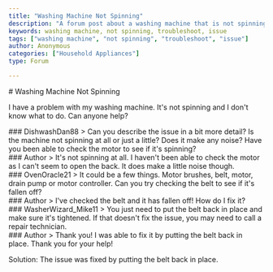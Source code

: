 ```yaml
---
title: "Washing Machine Not Spinning"
description: "A forum post about a washing machine that is not spinning and how to troubleshoot the issue."
keywords: washing machine, not spinning, troubleshoot, issue
tags: ["washing machine", "not spinning", "troubleshoot", "issue"]
author: Anonymous
categories: ["Household Appliances"]
type: Forum

---
```


<div class="initial-post">
    # Washing Machine Not Spinning
    <p>I have a problem with my washing machine. It's not spinning and I don't know what to do. Can anyone help?</p>
</div>

<div class="reply technician">
    ### DishwashDan88
    > Can you describe the issue in a bit more detail? Is the machine not spinning at all or just a little? Does it make any noise? Have you been able to check the motor to see if it's spinning?
</div>

<div class="reply author">
    ### Author
    > It's not spinning at all. I haven't been able to check the motor as I can't seem to open the back. It does make a little noise though.
</div>

<div class="reply technician">
    ### OvenOracle21
    > It could be a few things. Motor brushes, belt, motor, drain pump or motor controller. Can you try checking the belt to see if it's fallen off?
</div>

<div class="reply author">
    ### Author
    > I've checked the belt and it has fallen off! How do I fix it?
</div>

<div class="reply technician">
    ### WasherWizard_Mike11
    > You just need to put the belt back in place and make sure it's tightened. If that doesn't fix the issue, you may need to call a repair technician.
</div>

<div class="reply author">
    ### Author
    > Thank you! I was able to fix it by putting the belt back in place. Thank you for your help!
</div>

Solution: The issue was fixed by putting the belt back in place.
